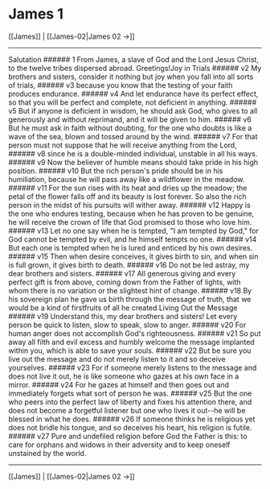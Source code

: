 # James 1

[[James]] | [[James-02|James 02 →]]
***

Salutation ###### 1 From James, a slave of God and the Lord Jesus Christ, to the twelve tribes dispersed abroad. Greetings!Joy in Trials ###### v2 My brothers and sisters, consider it nothing but joy when you fall into all sorts of trials, ###### v3 because you know that the testing of your faith produces endurance. ###### v4 And let endurance have its perfect effect, so that you will be perfect and complete, not deficient in anything. ###### v5 But if anyone is deficient in wisdom, he should ask God, who gives to all generously and without reprimand, and it will be given to him. ###### v6 But he must ask in faith without doubting, for the one who doubts is like a wave of the sea, blown and tossed around by the wind. ###### v7 For that person must not suppose that he will receive anything from the Lord, ###### v8 since he is a double-minded individual, unstable in all his ways. ###### v9 Now the believer of humble means should take pride in his high position. ###### v10 But the rich person's pride should be in his humiliation, because he will pass away like a wildflower in the meadow. ###### v11 For the sun rises with its heat and dries up the meadow; the petal of the flower falls off and its beauty is lost forever. So also the rich person in the midst of his pursuits will wither away. ###### v12 Happy is the one who endures testing, because when he has proven to be genuine, he will receive the crown of life that God promised to those who love him. ###### v13 Let no one say when he is tempted, "I am tempted by God," for God cannot be tempted by evil, and he himself tempts no one. ###### v14 But each one is tempted when he is lured and enticed by his own desires. ###### v15 Then when desire conceives, it gives birth to sin, and when sin is full grown, it gives birth to death. ###### v16 Do not be led astray, my dear brothers and sisters. ###### v17 All generous giving and every perfect gift is from above, coming down from the Father of lights, with whom there is no variation or the slightest hint of change. ###### v18 By his sovereign plan he gave us birth through the message of truth, that we would be a kind of firstfruits of all he created.Living Out the Message ###### v19 Understand this, my dear brothers and sisters! Let every person be quick to listen, slow to speak, slow to anger. ###### v20 For human anger does not accomplish God's righteousness. ###### v21 So put away all filth and evil excess and humbly welcome the message implanted within you, which is able to save your souls. ###### v22 But be sure you live out the message and do not merely listen to it and so deceive yourselves. ###### v23 For if someone merely listens to the message and does not live it out, he is like someone who gazes at his own face in a mirror. ###### v24 For he gazes at himself and then goes out and immediately forgets what sort of person he was. ###### v25 But the one who peers into the perfect law of liberty and fixes his attention there, and does not become a forgetful listener but one who lives it out--he will be blessed in what he does. ###### v26 If someone thinks he is religious yet does not bridle his tongue, and so deceives his heart, his religion is futile. ###### v27 Pure and undefiled religion before God the Father is this: to care for orphans and widows in their adversity and to keep oneself unstained by the world.

***
[[James]] | [[James-02|James 02 →]]
